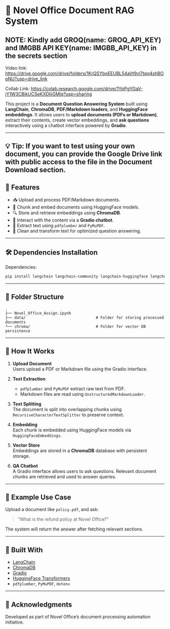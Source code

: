 # 📄 Novel Office Document RAG System

## NOTE: Kindly add GROQ(name: GROQ_API_KEY) and IMGBB API KEY(name: IMGBB_API_KEY) in the secrets section

Video link: https://drive.google.com/drive/folders/1KrQSYboEEUBL54aVt9vl7tqq4shBOpNU?usp=drive_link

Collab Link: https://colab.research.google.com/drive/1YpPgYGaV-jY1W3CBikUCSeKXDIiiGMlq?usp=sharing

This project is a **Document Question Answering System** built using **LangChain**, **ChromaDB**, **PDF/Markdown loaders**, and **HuggingFace embeddings**. It allows users to **upload documents (PDFs or Markdown)**, extract their contents, create vector embeddings, and **ask questions** interactively using a chatbot interface powered by **Gradio**.

---

## 💡 Tip: If you want to test using your own document, you can provide the Google Drive link with public access to the file in the Document Download section.


## 🚀 Features

- 📥 Upload and process PDF/Markdown documents.
- 🧠 Chunk and embed documents using HuggingFace models.
- 🔍 Store and retrieve embeddings using **ChromaDB**.
- 💬 Interact with the content via a **Gradio chatbot**.
- 🧾 Extract text using `pdfplumber` and `PyMuPDF`.
- 🔄 Clean and transform text for optimized question answering.

---

## 🛠️ Dependencies Installation

Dependencies:

```bash
pip install langchain langchain-community langchain-huggingface langchain-core chromadb pdfplumber pymupdf langchain_chroma gradio
```

---

## 📂 Folder Structure

```plaintext
.
├── Novel_Office_Assign.ipynb                               
├── data/                               # Folder for storing processed documents
└── chroma/                             # Folder for vector DB persistence
```

---

## 📘 How It Works

1. **Upload Document**  
   Users upload a PDF or Markdown file using the Gradio interface.

2. **Text Extraction**  
   - `pdfplumber` and `PyMuPDF` extract raw text from PDF.
   - Markdown files are read using `UnstructuredMarkdownLoader`.

3. **Text Splitting**  
   The document is split into overlapping chunks using `RecursiveCharacterTextSplitter` to preserve context.

4. **Embedding**  
   Each chunk is embedded using HuggingFace models via `HuggingFaceEmbeddings`.

5. **Vector Store**  
   Embeddings are stored in a **ChromaDB** database with persistent storage.

6. **QA Chatbot**  
   A Gradio interface allows users to ask questions. Relevant document chunks are retrieved and used to answer queries.

---

## 🧪 Example Use Case

Upload a document like `policy.pdf`, and ask:
> "What is the refund policy at Novel Office?"

The system will return the answer after fetching relevant sections.

---

## 🧠 Built With

- [LangChain](https://www.langchain.com/)
- [ChromaDB](https://www.trychroma.com/)
- [Gradio](https://www.gradio.app/)
- [HuggingFace Transformers](https://huggingface.co/)
- `pdfplumber`, `PyMuPDF`, `dotenv`

---

## 🙌 Acknowledgments

Developed as part of Novel Office’s document processing automation initiative.
